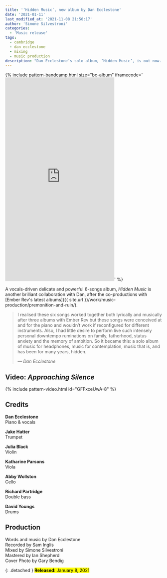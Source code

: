 ```yaml
---
title: '‘Hidden Music’, new album by Dan Ecclestone'
date: '2021-01-11'
last_modified_at: '2021-11-08 21:50:17'
author: 'Simone Silvestroni'
categories:
  - 'Music release'
tags:
  - cambridge
  - dan ecclestone
  - mixing
  - music production
description: "Dan Ecclestone’s solo album, ‘Hidden Music’, is out now. Recorded by Sam Inglis, mixed by Minutes to Midnight, mastered by Ian Shepherd."
---
```

{% include pattern-bandcamp.html size="bc-album" iframecode='<iframe style="border: 0; width: 350px; height: 654px;" src="https://bandcamp.com/EmbeddedPlayer/album=3656047790/size=large/bgcol=ffffff/linkcol=333333/transparent=true/" seamless><a href="https://danecclestone.bandcamp.com/album/hidden-music">Hidden Music by Dan Ecclestone</a></iframe>' %}

A vocals-driven delicate and powerful 6-songs album, _Hidden Music_ is another brilliant collaboration with Dan, after the co-productions with [Ember Rev's latest albums]({{ site.url }}/work/music-production/premonition-and-ruin/).

> I realised these six songs worked together both lyrically and musically after three albums with Ember Rev but these songs were conceived at and for the piano and wouldn’t work if reconfigured for different instruments. Also, I had little desire to perform live such intensely personal downtempo ruminations on family, fatherhood, status anxiety and the memory of ambition. So it became this: a solo album of music for headphones, music for contemplation, music that is, and has been for many years, hidden.
> 
> <cite>— Dan Ecclestone</cite>

## Video: _Approaching Silence_

{% include pattern-video.html id="GFFxceUwA-8" %}

## Credits

**Dan Ecclestone**<br>
Piano & vocals

**Jake Hatter**<br>
Trumpet

**Julia Black**<br>
Violin

**Katharine Parsons**<br>
Viola

**Abby Wollston**<br>
Cello

**Richard Partridge**<br>
Double bass

**David Youngs**<br>
Drums

## Production

Words and music by Dan Ecclestone<br>
Recorded by Sam Inglis<br>
Mixed by Simone Silvestroni<br>
Mastered by Ian Shepherd<br>
Cover Photo by Gary Bendig

{: .detached }
<mark class="m2m-highlight small"><strong>Released</strong>: January 8, 2021</mark>